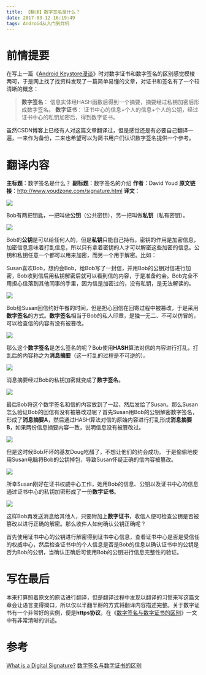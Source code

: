 ```yaml
---
title: 【翻译】数字签名是什么？
date: 2017-03-12 16:19:49
tags: Android从入门到炸机
---
```

# 前情提要

在写上一篇《[Android Keystore漫谈](http://www.jianshu.com/p/644ddb6e3d9c)》时对数字证书和数字签名的区别感觉模棱两可，于是网上找了找资料发现了一篇简单易懂的文章，对证书和签名有了一个较清晰的概念：
> **数字签名**：
信息实体经HASH函数后得到一个摘要，摘要经过私钥加密后形成数字签名。
**数字证书**：
证书中心的信息+个人的信息+个人的公钥，经过证书中心的私钥加密后，得到数字证书。

虽然CSDN博客上已经有人对这篇文章翻译过，但是感觉还是有必要自己翻译一遍，一来作为备份，二来也希望可以为简书用户们认识数字签名提供一个参考。

# 翻译内容

**主标题**：数字签名是什么？
**副标题**：数字签名的介绍
**作者**：David Youd
**原文链接**：http://www.youdzone.com/signature.html
**译文**：

![](http://upload-images.jianshu.io/upload_images/291600-88d27e869dc4861f.png?imageMogr2/auto-orient/strip%7CimageView2/2/w/1240)

Bob有两把钥匙，一把叫做**公钥**（公共密钥），另一把叫做**私钥**（私有密钥）。

![](http://upload-images.jianshu.io/upload_images/291600-58255a654264fca0.png?imageMogr2/auto-orient/strip%7CimageView2/2/w/1240)

Bob的**公钥**是可以给任何人的，但是**私钥**只能自己持有。密钥的作用是加密信息，加密信息意味着打乱信息，所以只有拿着密钥的人才可以解密这些加密的信息。公钥和私钥任意一个都可以用来加密，而另一个用于解密。比如：

Susan喜欢Bob，想约会Bob，给Bob写了一封信，并用Bob的公钥对信进行加密，Bob收到信后用私钥解密后就可以看到信的内容，于是准备约会。Bob完全不用担心信落到其他同事的手里，因为信是加密过的，没有私钥，是无法解读的。

![](http://upload-images.jianshu.io/upload_images/291600-0f3885f6679b4cca.png?imageMogr2/auto-orient/strip%7CimageView2/2/w/1240)

Bob给Susan回信约好午餐的时间，但是担心回信在回寄过程中被篡改，于是采用**数字签名**的方式。**数字签名**相当于Bob的私人印章，是独一无二、不可以仿冒的，可以检查信的内容有没有被篡改。

![](http://upload-images.jianshu.io/upload_images/291600-6b9b95469064e753.png?imageMogr2/auto-orient/strip%7CimageView2/2/w/1240)

那么这个**数字签名**是怎么签名的呢？Bob使用**HASH**算法对信的内容进行打乱，打乱后的内容称之为**消息摘要**（这一打乱的过程是不可逆的）。

![](http://upload-images.jianshu.io/upload_images/291600-94ba938cb29c6fe9.png?imageMogr2/auto-orient/strip%7CimageView2/2/w/1240)

消息摘要经过Bob的私钥加密就变成了**数字签名**。

![](http://upload-images.jianshu.io/upload_images/291600-7e2ff0edf2f08ad7.png?imageMogr2/auto-orient/strip%7CimageView2/2/w/1240)

最后Bob将这个数字签名和信的内容放到了一起，然后发给了Susan。那么Susan怎么验证Bob的回信有没有被篡改过呢？首先Susan用Bob的公钥解密数字签名，形成了**消息摘要A**，然后通过HASH算法对信的原始内容进行打乱形成**消息摘要B**，如果两份信息摘要内容一致，说明信息没有被篡改过。

![](http://upload-images.jianshu.io/upload_images/291600-ddd31533aeae7bb6.png?imageMogr2/auto-orient/strip%7CimageView2/2/w/1240)

但是这时候Bob坏坏的基友Doug吃醋了，不想让他们的约会成功。 于是偷偷地使用Susan电脑将Bob的公钥掉包，导致Susan怀疑正确的信内容被篡改。

![](http://upload-images.jianshu.io/upload_images/291600-23761b197d518ecd.png?imageMogr2/auto-orient/strip%7CimageView2/2/w/1240)

所幸Susan刚好在证书权威中心工作，她用Bob的信息、公钥以及证书中心的信息通过证书中心的私钥加密形成了一份**数字证书**。

![](http://upload-images.jianshu.io/upload_images/291600-b0222651fa9dbbdc.png?imageMogr2/auto-orient/strip%7CimageView2/2/w/1240)

这样Bob再发送消息给其他人，只要附加上**数字证书**，收信人便可检查公钥是否被篡改以进行正确的解密。那么收件人如何确认公钥正确呢？

首先使用证书中心的公钥进行解密得到证书中心信息，查看证书中心是否是受信任的权威中心，然后检查证书中的个人信息是否是Bob的信息以确认证书中的公钥是否为Bob的公钥，当确认正确后可使用Bob的公钥进行信息完整性的验证。

# 写在最后

本来打算照着原文的原话进行翻译，但是翻译过程中发现以翻译的习惯来写这篇文章会让语言变得拗口，所以仅以半翻半掰的方式将翻译内容描述完整。关于数字证书有一个非常好的实例，便是**https协议**，在《[数字签名与数字证书的区别](http://blog.csdn.net/until_v/article/details/40889565)》一文中有非常清晰的讲述。

# 参考
[What is a Digital Signature?](http://www.youdzone.com/signature.html)
[数字签名与数字证书的区别](http://blog.csdn.net/until_v/article/details/40889565)